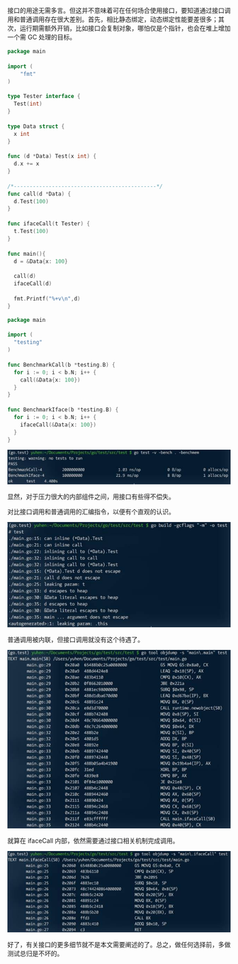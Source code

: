 接口的用途无需多言。但这并不意味着可在任何场合使用接口，要知道通过接口调用和普通调用存在很大差别。首先，相比静态绑定，动态绑定性能要差很多；其次，运行期需额外开销，比如接口会复制对象，哪怕仅是个指针，也会在堆上增加一个需 GC 处理的目标。

```go
package main

import (
	"fmt"
)

type Tester interface {
  Test(int)
}

type Data struct {
  x int
}

func (d *Data) Test(x int) {
  d.x += x
}

/*---------------------------------------------*/
func call(d *Data) {
  d.Test(100)
}

func ifaceCall(t Tester) {
  t.Test(100)
}

func main(){
  d = &Data{x: 100}
  
  call(d)
  ifaceCall(d)
  
  fmt.Printf("%+v\n",d)
}
```

```go
package main

import (
  "testing"
)

func BenchmarkCall(b *testing.B) {
  for i := 0; i < b.N; i++ {
    call(&Data{x: 100})
  }
}

func BenchmarkIface(b *testing.B) {
  for i := 0; i < b.N; i++ {
    ifaceCall(&Data{x: 100})
  }
}
```

![3314477247-5725abf20fdce_articlex](../../images/3314477247-5725abf20fdce_articlex.jpeg)

显然，对于压力很大的内部组件之间，用接口有些得不偿失。

对比接口调用和普通调用的汇编指令，以便有个直观的认识。

![1103337595-5725abfdf3adf_articlex.jpeg](../../images/1103337595-5725abfdf3adf_articlex.jpeg)

普通调用被内联，但接口调用就没有这个待遇了。

![605982068-5725ac05837bb_articlex.jpeg](../../images/605982068-5725ac05837bb_articlex.jpeg)

就算在 ifaceCall 内部，依然需要通过接口相关机制完成调用。

![2627633344-5725ac0c829a5_articlex.jpeg](../../images/2627633344-5725ac0c829a5_articlex.jpeg)

好了，有关接口的更多细节就不是本文需要阐述的了。总之，做任何选择前，多做测试总归是不坏的。
